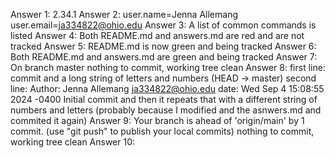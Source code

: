 Answer 1: 2.34.1
Answer 2: user.name=Jenna Allemang
          user.email=ja334822@ohio.edu
Answer 3: A list of common commands is listed
Answer 4: Both README.md and answers.md are red and are not tracked
Answer 5: README.md is now green and being tracked
Answer 6: Both README.md and answers.md are green and being tracked
Answer 7: On branch master
          nothing to commit, working tree clean
Answer 8: first line: commit and a long string of letters and numbers (HEAD -> master)
          second line: Author: Jenna Allemang <ja334822@ohio.edu>
          date: Wed Sep 4 15:08:55 2024 -0400
            Initial commit and then it repeats that with a different string of numbers and letters (probably because I modified and the asnwers.md and commited it again)
Answer 9: Your branch is ahead of 'origin/main' by 1 commit.
            (use "git push" to publish your local commits)
          nothing to commit, working tree clean
Answer 10: 